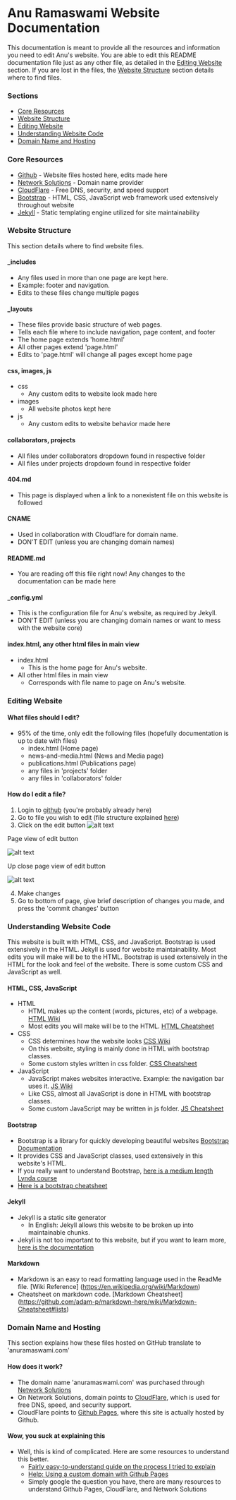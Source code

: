 # Anu Ramaswami Website Documentation
This documentation is meant to provide all the resources and information you need to edit Anu's website. You are able to edit this README documentation file just as any other file, as detailed in the [Editing Website](#editing-website) section. If you are lost in the files, the [Website Structure](#website-structure) section details where to find files.

### Sections
* [Core Resources](#core-resources)
* [Website Structure](#website-structure)
* [Editing Website](#editing-website)
* [Understanding Website Code](#understanding-website-code)
* [Domain Name and Hosting](#domain-name-and-hosting)

### Core Resources
* [Github](https://github.com) - Website files hosted here, edits made here
* [Network Solutions](https://www.networksolutions.com/index.jsp) - Domain name provider
* [CloudFlare](https://www.cloudflare.com) - Free DNS, security, and speed support
* [Bootstrap](https://getbootstrap.com) - HTML, CSS, JavaScript web framework used extensively throughout website
* [Jekyll](https://jekyllrb.com/docs/home/) - Static templating engine utilized for site maintainability

### Website Structure
This section details where to find website files.
#### _includes
* Any files used in more than one page are kept here. 
* Example: footer and navigation. 
* Edits to these files change multiple pages
#### _layouts
* These files provide basic structure of web pages.
* Tells each file where to include navigation, page content, and footer
* The home page extends 'home.html'
* All other pages extend 'page.html'
* Edits to 'page.html' will change all pages except home page
#### css, images, js
* css
	* Any custom edits to website look made here
* images
	* All website photos kept here
* js
	* Any custom edits to website behavior made here
#### collaborators, projects
* All files under collaborators dropdown found in respective folder
* All files under projects dropdown found in respective folder
#### 404.md
* This page is displayed when a link to a nonexistent file on this website is followed
#### CNAME
* Used in collaboration with Cloudflare for domain name.
* DON'T EDIT (unless you are changing domain names)
#### README.md
* You are reading off this file right now! Any changes to the documentation can be made here
#### _config.yml
* This is the configuration file for Anu's website, as required by Jekyll.
* DON'T EDIT (unless you are changing domain names or want to mess with the website core)
#### index.html, any other html files in main view
* index.html
	* This is the home page for Anu's website.
* All other html files in main view
	* Corresponds with file name to page on Anu's website.

### Editing Website
#### What files should I edit?
* 95% of the time, only edit the following files (hopefully documentation is up to date with files)
	* index.html (Home page)
	* news-and-media.html (News and Media page)
	* publications.html (Publications page)
	* any files in 'projects' folder
	* any files in 'collaborators' folder
#### How do I edit a file?
1. Login to [github](https://github.com/anuramaswami/anuramaswami.github.io) (you're probably already here)
2. Go to file you wish to edit (file structure explained [here](website-structure))
3. Click on the edit button ![alt text](https://anuramaswami.github.io/images/readme/edit-button.png "Edit Button")

Page view of edit button

![alt text](https://anuramaswami.github.io/images/readme/how-to-edit-1.png "How to edit part 1")

Up close page view of edit button

![alt text](https://anuramaswami.github.io/images/readme/how-to-edit-2.png "How to edit part 2")

4. Make changes
5. Go to bottom of page, give brief description of changes you made, and press the 'commit changes' button

### Understanding Website Code
This website is built with HTML, CSS, and JavaScript. Bootstrap is used extensively in the HTML. Jekyll is used for website maintainability. Most edits you will make will be to the HTML. Bootstrap is used extensively in the HTML for the look and feel of the website. There is some custom CSS and JavaScript as well.
#### HTML, CSS, JavaScript
* HTML
	* HTML makes up the content (words, pictures, etc) of a webpage. [HTML Wiki](https://en.wikipedia.org/wiki/HTML)
	* Most edits you will make will be to the HTML. [HTML Cheatsheet](http://htmlcheatsheet.com)
* CSS
	* CSS determines how the website looks [CSS Wiki](https://en.wikipedia.org/wiki/Cascading_Style_Sheets)
	* On this website, styling is mainly done in HTML with bootstrap classes.
	* Some custom styles written in css folder. [CSS Cheatsheet](http://htmlcheatsheet.com/css/)
* JavaScript
	* JavaScript makes websites interactive. Example: the navigation bar uses it. [JS Wiki](https://en.wikipedia.org/wiki/JavaScript)
	* Like CSS, almost all JavaScript is done in HTML with bootstrap classes.
	* Some custom JavaScript may be written in js folder. [JS Cheatsheet](http://htmlcheatsheet.com/js/)
#### Bootstrap
* Bootstrap is a library for quickly developing beautiful websites [Bootstrap Documentation](https://getbootstrap.com/docs/4.0/getting-started/introduction/)
* It provides CSS and JavaScript classes, used extensively in this website's HTML.
* If you really want to understand Bootstrap, [here is a medium length Lynda course](https://www.lynda.com/Bootstrap-tutorials/Bootstrap-4-Essential-Training/372545-2.html)
* [Here is a bootstrap cheatsheet](https://hackerthemes.com/bootstrap-cheatsheet/)
#### Jekyll
* Jekyll is a static site generator
	* In English: Jekyll allows this website to be broken up into maintainable chunks.
* Jekyll is not too important to this website, but if you want to learn more, [here is the documentation](https://jekyllrb.com/docs/home/)
#### Markdown
* Markdown is an easy to read formatting language used in the ReadMe file. [Wiki Reference] (https://en.wikipedia.org/wiki/Markdown)
* Cheatsheet on markdown code. [Markdown Cheatsheet] (https://github.com/adam-p/markdown-here/wiki/Markdown-Cheatsheet#lists)

### Domain Name and Hosting
This section explains how these files hosted on GitHub translate to 'anuramaswami.com'
#### How does it work?
* The domain name 'anuramaswami.com' was purchased through [Network Solutions](https://www.networksolutions.com/index.jsp)
* On Network Solutions, domain points to [CloudFlare](https://www.cloudflare.com), which is used for free DNS, speed, and security support.
* CloudFlare points to [Github Pages](https://pages.github.com), where this site is actually hosted by Github.
#### Wow, you suck at explaining this
* Well, this is kind of complicated. Here are some resources to understand this better.
	* [Fairly easy-to-understand guide on the process I tried to explain](https://medium.freecodecamp.org/an-illustrated-guide-for-setting-up-your-website-using-github-cloudflare-5a7a11ca9465)
	* [Help: Using a custom domain with Github Pages](https://help.github.com/articles/using-a-custom-domain-with-github-pages/)
	* Simply google the question you have, there are many resources to understand Github Pages, CloudFlare, and Network Solutions

